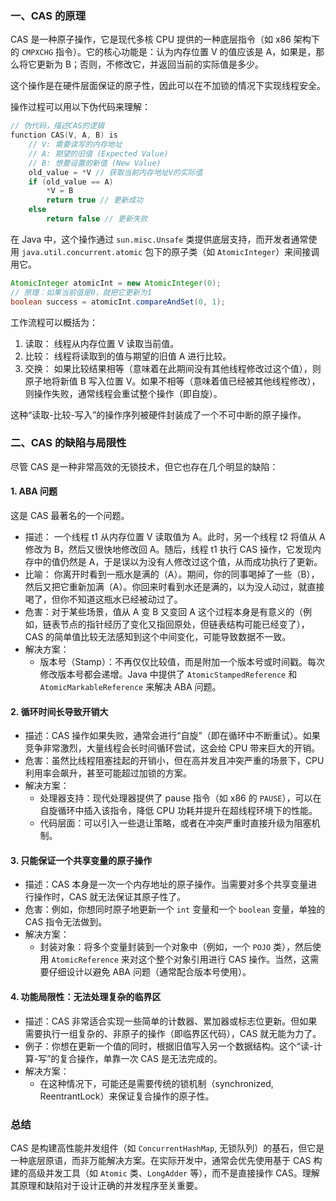 ### 一、CAS 的原理

CAS 是一种原子操作，它是现代多核 CPU 提供的一种底层指令（如 x86 架构下的 `CMPXCHG` 指令）。它的核心功能是：认为内存位置 V 的值应该是 A，如果是，那么将它更新为 B；否则，不修改它，并返回当前的实际值是多少。

这个操作是在硬件层面保证的原子性，因此可以在不加锁的情况下实现线程安全。

操作过程可以用以下伪代码来理解：

```c
// 伪代码，描述CAS的逻辑
function CAS(V, A, B) is
    // V: 需要读写的内存地址
    // A: 期望的旧值 (Expected Value)
    // B: 想要设置的新值 (New Value)
    old_value = *V // 获取当前内存地址V的实际值
    if (old_value == A)
        *V = B
        return true // 更新成功
    else
        return false // 更新失败
```

在 Java 中，这个操作通过 `sun.misc.Unsafe` 类提供底层支持，而开发者通常使用 `java.util.concurrent.atomic` 包下的原子类（如 `AtomicInteger`）来间接调用它。

```java
AtomicInteger atomicInt = new AtomicInteger(0);
// 原理：如果当前值是0，就把它更新为1
boolean success = atomicInt.compareAndSet(0, 1);
```

工作流程可以概括为：

1.  读取： 线程从内存位置 V 读取当前值。
2.  比较： 线程将读取到的值与期望的旧值 A 进行比较。
3.  交换： 如果比较结果相等（意味着在此期间没有其他线程修改过这个值），则原子地将新值 B 写入位置 V。如果不相等（意味着值已经被其他线程修改），则操作失败，通常线程会重试整个操作（即自旋）。

这种“读取-比较-写入”的操作序列被硬件封装成了一个不可中断的原子操作。

### 二、CAS 的缺陷与局限性

尽管 CAS 是一种非常高效的无锁技术，但它也存在几个明显的缺陷：

#### 1. ABA 问题

这是 CAS 最著名的一个问题。

- 描述： 一个线程 t1 从内存位置 V 读取值为 A。此时，另一个线程 t2 将值从 A 修改为 B，然后又很快地修改回 A。随后，线程 t1 执行 CAS 操作，它发现内存中的值仍然是 A，于是误以为没有人修改过这个值，从而成功执行了更新。
- 比喻： 你离开时看到一瓶水是满的（A）。期间，你的同事喝掉了一些（B），然后又把它重新加满（A）。你回来时看到水还是满的，以为没人动过，就直接喝了，但你不知道这瓶水已经被动过了。
- 危害：对于某些场景，值从 A 变 B 又变回 A 这个过程本身是有意义的（例如，链表节点的指针经历了变化又指回原处，但链表结构可能已经变了），CAS 的简单值比较无法感知到这个中间变化，可能导致数据不一致。
- 解决方案：
  - 版本号（Stamp）：不再仅仅比较值，而是附加一个版本号或时间戳。每次修改版本号都会递增。Java 中提供了 `AtomicStampedReference` 和 `AtomicMarkableReference` 来解决 ABA 问题。

#### 2. 循环时间长导致开销大

- 描述：CAS 操作如果失败，通常会进行“自旋”（即在循环中不断重试）。如果竞争非常激烈，大量线程会长时间循环尝试，这会给 CPU 带来巨大的开销。
- 危害：虽然比线程阻塞挂起的开销小，但在高并发且冲突严重的场景下，CPU 利用率会飙升，甚至可能超过加锁的方案。
- 解决方案：
  - 处理器支持：现代处理器提供了 pause 指令（如 x86 的 `PAUSE`），可以在自旋循环中插入该指令，降低 CPU 功耗并提升在超线程环境下的性能。
  - 代码层面：可以引入一些退让策略，或者在冲突严重时直接升级为阻塞机制。

#### 3. 只能保证一个共享变量的原子操作

- 描述：CAS 本身是一次一个内存地址的原子操作。当需要对多个共享变量进行操作时，CAS 就无法保证其原子性了。
- 危害：例如，你想同时原子地更新一个 `int` 变量和一个 `boolean` 变量，单独的 CAS 指令无法做到。
- 解决方案：
  - 封装对象：将多个变量封装到一个对象中（例如，一个 `POJO` 类），然后使用 `AtomicReference` 来对这个整个对象引用进行 CAS 操作。当然，这需要仔细设计以避免 ABA 问题（通常配合版本号使用）。

#### 4. 功能局限性：无法处理复杂的临界区

- 描述：CAS 非常适合实现一些简单的计数器、累加器或标志位更新。但如果需要执行一组复杂的、非原子的操作（即临界区代码），CAS 就无能为力了。
- 例子：你想在更新一个值的同时，根据旧值写入另一个数据结构。这个“读-计算-写”的复合操作，单靠一次 CAS 是无法完成的。
- 解决方案：
  - 在这种情况下，可能还是需要传统的锁机制（synchronized, ReentrantLock）来保证复合操作的原子性。

### 总结

CAS 是构建高性能并发组件（如 `ConcurrentHashMap`, 无锁队列）的基石，但它是一种底层原语，而非万能解决方案。在实际开发中，通常会优先使用基于 CAS 构建的高级并发工具（如 `Atomic` 类、`LongAdder` 等），而不是直接操作 CAS。理解其原理和缺陷对于设计正确的并发程序至关重要。
